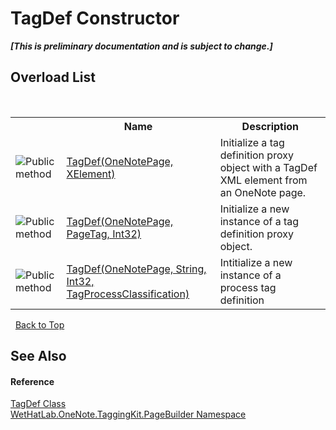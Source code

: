 # TagDef Constructor 
 _**\[This is preliminary documentation and is subject to change.\]**_


## Overload List
&nbsp;<table><tr><th></th><th>Name</th><th>Description</th></tr><tr><td>![Public method](media/pubmethod.gif "Public method")</td><td><a href="d0c3565d-84cd-0a9e-a4d1-30b7dc6d9bb0">TagDef(OneNotePage, XElement)</a></td><td>
Initialize a tag definition proxy object with a TagDef XML element from an OneNote page.</td></tr><tr><td>![Public method](media/pubmethod.gif "Public method")</td><td><a href="da0e6e12-0ad2-25d5-5257-34bf4988a7e7">TagDef(OneNotePage, PageTag, Int32)</a></td><td>
Initialize a new instance of a tag definition proxy object.</td></tr><tr><td>![Public method](media/pubmethod.gif "Public method")</td><td><a href="88532ed2-23eb-4467-c8e2-55c34430fc8b">TagDef(OneNotePage, String, Int32, TagProcessClassification)</a></td><td>
Intitialize a new instance of a process tag definition</td></tr></table>&nbsp;
<a href="#tagdef-constructor">Back to Top</a>

## See Also


#### Reference
<a href="76f26dcb-6d94-451a-0931-56436dcad40f">TagDef Class</a><br /><a href="56352230-71f2-f4b7-63a8-983965663af5">WetHatLab.OneNote.TaggingKit.PageBuilder Namespace</a><br />